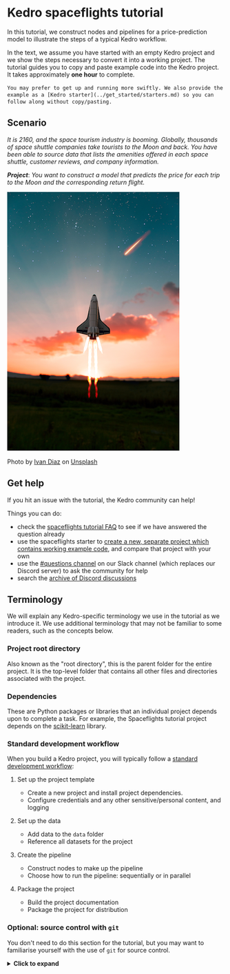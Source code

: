 # Kedro spaceflights tutorial

In this tutorial, we construct nodes and pipelines for a price-prediction model to illustrate the steps of a typical Kedro workflow.

In the text, we assume you have started with an empty Kedro project and we show the steps necessary to convert it into a working project. The tutorial guides you to copy and paste example code into the Kedro project. It takes approximately **one hour** to complete.

```{note}
You may prefer to get up and running more swiftly. We also provide the example as a [Kedro starter](../get_started/starters.md) so you can follow along without copy/pasting.
```

## Scenario

*It is 2160, and the space tourism industry is booming. Globally, thousands of space shuttle companies take tourists to the Moon and back. You have been able to source data that lists the amenities offered in each space shuttle, customer reviews, and company information.*

***Project***: *You want to construct a model that predicts the price for each trip to the Moon and the corresponding return flight.*


![](../meta/images/moon-rocket.png)

Photo by <a href="https://unsplash.com/@ivvndiaz">Ivan Diaz</a> on <a href="https://unsplash.com/s/photos/spaceship">Unsplash</a>


## Get help
If you hit an issue with the tutorial, the Kedro community can help!

Things you can do:

* check the [spaceflights tutorial FAQ](spaceflights_tutorial_faqs.md) to see if we have answered the question already
* use the spaceflights starter to [create a new, separate project which contains working example code](./tutorial_template.md#create-a-new-project), and compare that project with your own
* use the [#questions channel](https://slack.kedro.org/) on our Slack channel (which replaces our Discord server) to ask the community for help
* search the [archive of Discord discussions](https://linen-discord.kedro.org/)

## Terminology

We will explain any Kedro-specific terminology we use in the tutorial as we introduce it. We use additional terminology that may not be familiar to some readers, such as the concepts below.

### Project root directory
Also known as the "root directory", this is the parent folder for the entire project. It is the top-level folder that contains all other files and directories associated with the project.

### Dependencies
These are Python packages or libraries that an individual project depends upon to complete a task. For example, the Spaceflights tutorial project depends on the [scikit-learn](https://scikit-learn.org/stable/) library.

### Standard development workflow
When you build a Kedro project, you will typically follow a [standard development workflow](../faq/faq.md#what-is-the-typical-kedro-project-development-workflow):

1. Set up the project template

    * Create a new project and install project dependencies.
    * Configure credentials and any other sensitive/personal content, and logging

2. Set up the data

    * Add data to the `data` folder
    * Reference all datasets for the project

3. Create the pipeline

    * Construct nodes to make up the pipeline
    * Choose how to run the pipeline: sequentially or in parallel

4. Package the project
    * Build the project documentation
    * Package the project for distribution


### Optional: source control with `git`

You don't need to do this section for the tutorial, but you may want to familiarise yourself with the use of `git` for source control.

<details>
<summary><b>Click to expand</b></summary>

If you want to learn more about a typical `git` workflow, we suggest you look into [Gitflow](https://www.atlassian.com/git/tutorials/comparing-workflows/gitflow-workflow).
Navigate to the project root directory and create a `git` repository on your machine (a local repository) for the project:

```bash
git init
git remote add origin https://github.com/<your-repo>
```

#### Submit your changes to GitHub

If you work on a project as part of a team, you will share the `git` repository via GitHub, which stores a shared copy of the repository. You should periodically save your changes to your local repository and merge them into the GitHub repository.

Within your team, we suggest that you each develop your code on a branch and create pull requests to submit it to the `develop` or `main` branches:

```bash
# create a new feature branch called 'feature/project-template'
git checkout -b feature/project-template
# stage all the files you have changed
git add .
# commit changes to git with an instructive message
git commit -m 'Create project template'
# push changes to remote branch
git push origin feature/project-template
```

It isn't necessary to branch, but if everyone in a team works on the same branch (e.g. `main`), you might have to resolve merge conflicts more often. Here is an example of working directly on `main`:

```bash
# stage all files
git add .
# commit changes to git with an instructive message
git commit -m 'Create project template'
# push changes to remote main
git push origin main
```
</details>
